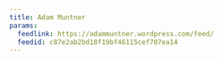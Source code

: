 ```yaml
---
title: Adam Muntner
params:
  feedlink: https://adammuntner.wordpress.com/feed/
  feedid: c87e2ab2bd18f19bf46115cef707ea14
---
```

